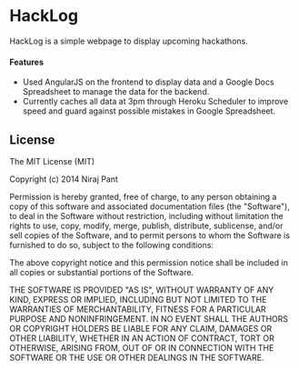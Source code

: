 # HackLog

HackLog is a simple webpage to display upcoming hackathons.

#### Features

* Used AngularJS on the frontend to display data and a Google Docs Spreadsheet to manage the data for the backend.
* Currently caches all data at 3pm through Heroku Scheduler to improve speed and guard against possible mistakes in Google Spreadsheet.

## License

The MIT License (MIT)

Copyright (c) 2014 Niraj Pant

Permission is hereby granted, free of charge, to any person obtaining a copy of
this software and associated documentation files (the "Software"), to deal in
the Software without restriction, including without limitation the rights to
use, copy, modify, merge, publish, distribute, sublicense, and/or sell copies
of the Software, and to permit persons to whom the Software is furnished to do
so, subject to the following conditions:

The above copyright notice and this permission notice shall be included in all
copies or substantial portions of the Software.

THE SOFTWARE IS PROVIDED "AS IS", WITHOUT WARRANTY OF ANY KIND, EXPRESS OR
IMPLIED, INCLUDING BUT NOT LIMITED TO THE WARRANTIES OF MERCHANTABILITY,
FITNESS FOR A PARTICULAR PURPOSE AND NONINFRINGEMENT. IN NO EVENT SHALL THE
AUTHORS OR COPYRIGHT HOLDERS BE LIABLE FOR ANY CLAIM, DAMAGES OR OTHER
LIABILITY, WHETHER IN AN ACTION OF CONTRACT, TORT OR OTHERWISE, ARISING FROM,
OUT OF OR IN CONNECTION WITH THE SOFTWARE OR THE USE OR OTHER DEALINGS IN THE
SOFTWARE.

